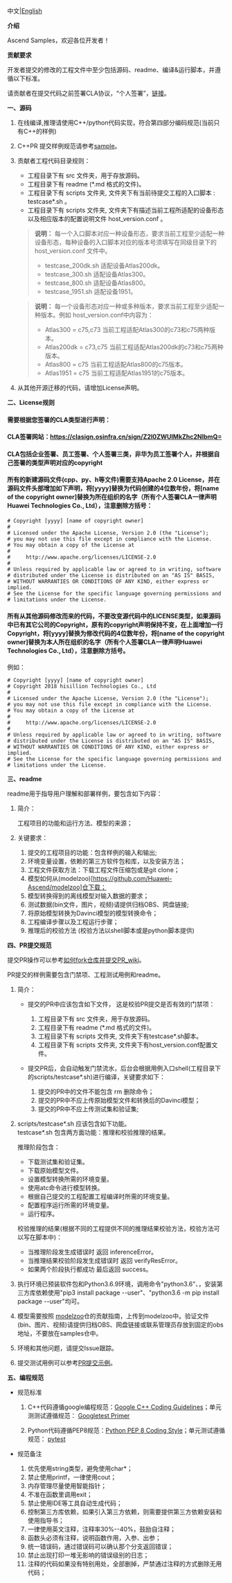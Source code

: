 中文|[English](CONTRIBUTING_EN.md) 

**介绍**

Ascend Samples，欢迎各位开发者！

 **贡献要求**

开发者提交的修改的工程文件中至少包括源码、readme、编译&运行脚本，并遵循以下标准。

请贡献者在提交代码之前签署CLA协议，“个人签署”，[链接](https://clasign.osinfra.cn/sign/Z2l0ZWUlMkZhc2NlbmQ=)。

 **一、源码**

1. 在线编译,推理请使用C++/python代码实现，符合第四部分编码规范(当前只有C++的样例)

2. C++PR 提交样例规范请参考[sample](./cplusplus/level2_simple_inference/1_classification/googlenet_imagenet_picture)。

3. 贡献者工程代码目录规则：   
    
    -   工程目录下有 src 文件夹，用于存放源码。   
    -   工程目录下有 readme (*.md 格式的文件)。   
    -   工程目录下有 scripts 文件夹, 文件夹下有当前待提交工程的入口脚本 : testcase*.sh 。
    -   工程目录下有 scripts 文件夹, 文件夹下有描述当前工程所适配的设备形态以及相应版本的配置说明文件 host_version.conf 。
    
    > **说明：** 每一个入口脚本对应一种设备形态，要求当前工程至少适配一种设备形态，每种设备的入口脚本对应的版本号须填写在同级目录下的 host_version.conf 文件中。
    >- testcase_200dk.sh   适配设备Atlas200dk。   
    >- testcase_300.sh     适配设备Atlas300。   
    >- testcase_800.sh     适配设备Atlas800。   
    >- testcase_1951.sh    适配设备1951。
   
    > **说明：** 每一个设备形态对应一种或多种版本，要求当前工程至少适配一种版本。例如 host_version.conf中内容为：
    >- Atlas300 = c75,c73         当前工程适配Atlas300的c73和c75两种版本。
    >- Atlas200dk = c73,c75       当前工程适配Atlas200dk的c73和c75两种版本。
    >- Atlas800 = c75             当前工程适配Atlas800的c75版本。
    >- Atlas1951 = c75            当前工程适配Atlas1951的c75版本。


4. 从其他开源迁移的代码，请增加License声明。

 **二、License规则**

#### 需要根据您签署的CLA类型进行声明：
#### CLA签署网站：https://clasign.osinfra.cn/sign/Z2l0ZWUlMkZhc2NlbmQ=
#### CLA包括企业签署、员工签署、个人签署三类，非华为员工签署个人，并根据自己签署的类型声明对应的copyright
#### 所有的新建源码文件(cpp、py、h等文件)需要支持Apache 2.0 License，并在源码文件头部增加如下声明，将[yyyy]替换为代码创建的4位数年份，将[name of the copyright owner]替换为所在组织的名字（所有个人签署CLA一律声明Huawei Technologies Co., Ltd），注意删除方括号：
```
# Copyright [yyyy] [name of copyright owner]
#
# Licensed under the Apache License, Version 2.0 (the "License");
# you may not use this file except in compliance with the License.
# You may obtain a copy of the License at
#
#     http://www.apache.org/licenses/LICENSE-2.0
#
# Unless required by applicable law or agreed to in writing, software
# distributed under the License is distributed on an "AS IS" BASIS,
# WITHOUT WARRANTIES OR CONDITIONS OF ANY KIND, either express or implied.
# See the License for the specific language governing permissions and
# limitations under the License. 
```

#### 所有从其他源码修改而来的代码，不要改变源代码中的LICENSE类型，如果源码中已有其它公司的Copyright，原有的copyright声明保持不变，在上面增加一行Copyright，将[yyyy]替换为修改代码的4位数年份，将[name of the copyright owner]替换为本人所在组织的名字（所有个人签署CLA一律声明Huawei Technologies Co., Ltd），注意删除方括号。
例如：
```
# Copyright [yyyy] [name of copyright owner]
# Copyright 2018 hisillion Technologies Co., Ltd
#
# Licensed under the Apache License, Version 2.0 (the "License");
# you may not use this file except in compliance with the License.
# You may obtain a copy of the License at
#
#     http://www.apache.org/licenses/LICENSE-2.0
#
# Unless required by applicable law or agreed to in writing, software
# distributed under the License is distributed on an "AS IS" BASIS,
# WITHOUT WARRANTIES OR CONDITIONS OF ANY KIND, either express or implied.
# See the License for the specific language governing permissions and
# limitations under the License.
```

 **三、readme**

readme用于指导用户理解和部署样例，要包含如下内容：

1. 简介：

    工程项目的功能和运行方法、模型的来源；

2. 关键要求：

    1. 提交的工程项目的功能：包含样例的输入和输出;   
    2. 环境变量设置，依赖的第三方软件包和库，以及安装方法；   
    3. 工程文件获取方法：下载工程文件压缩包或是git clone；   
    4. 模型如何从(modelzoo)[https://github.com/Huawei-Ascend/modelzoo]仓下载；  
    5. 模型转换得到的离线模型对输入数据的要求；   
    6. 测试数据(bin文件，图片，视频)请提供归档OBS、网盘链接;   
    7. 将原始模型转换为Davinci模型的模型转换命令；   
    8. 工程编译步骤以及工程运行步骤；  
    9. 推理后的校验方法 (校验方法以shell脚本或是python脚本提供)   

 **四、PR提交规范**

提交PR操作可以参考[如何fork仓库并提交PR_wiki](https://github.com/Huawei-Ascend/samples/wikis/%E5%A6%82%E4%BD%95fork%E4%BB%93%E5%BA%93%E5%B9%B6%E6%8F%90%E4%BA%A4PR?sort_id=3271318)。

PR提交的样例需要包含门禁项、工程测试用例和readme。

1. 简介：

   - 提交的PR中应该包含如下文件， 这是校验PR提交是否有效的门禁项： 

        1. 工程目录下有 src 文件夹，用于存放源码。   
        2. 工程目录下有 readme (*.md 格式的文件)。   
        3. 工程目录下有 scripts 文件夹, 文件夹下有testcase*.sh脚本。
        4. 工程目录下有 scripts 文件夹, 文件夹下有host_version.conf配置文件。   

   - 提交PR后，会自动触发门禁流水，后台会根据用例入口shell(工程目录下的scripts/testcase*.sh)进行编译，关键要求如下：

        1. 提交的PR中的文件不能包含 rm 删除命令；   
        2. 提交的PR中不应上传原始模型文件和转换后的Davinci模型；   
        3. 提交的PR中不应上传测试集和验证集;   

2. scripts/testcase*.sh 应该包含如下功能。   
    testcase*.sh 包含两方面功能：推理和校验推理的结果。 
  
    推理阶段包含：   
    -    下载测试集和验证集。    
    -    下载原始模型文件。   
    -    设置模型转换所需的环境变量。   
    -    使用atc命令进行模型转换。   
    -    根据自己提交的工程配置工程编译时所需的环境变量。   
    -    配置程序运行所需的环境变量。  
    -    运行程序。    

    校验推理的结果(根据不同的工程提供不同的推理结果校验方法，校验方法可以写在脚本中)：   
    -    当推理阶段发生成错误时 返回 inferenceError。     
    -    当推理结果校验阶段发生成错误时 返回 verifyResError。    
    -    如果两个阶段执行都成功 最后返回 success。   

3. 执行环境已预装软件包和Python3.6.9环境，调用命令"python3.6"、，安装第三方库依赖使用"pip3 install package --user"、"python3.6 -m pip install package --user"均可。

4. 模型需要按照 [modelzoo](https://github.com/Huawei-Ascend/modelzoo)仓的贡献指南，上传到modelzoo中。验证文件(bin、图片、视频)请提供归档OBS、网盘链接或联系管理员存放到固定的obs地址，不要放在samples仓中。

5. 环境和其他问题，请提交Issue跟踪。

6. 提交测试用例可以参考[PR提交示例](./cplusplus/level2_simple_inference/1_classification/googlenet_imagenet_picture)。


 **五、编程规范**

- 规范标准

    1. C++代码遵循google编程规范：[Google C++ Coding Guidelines](http://google.github.io/styleguide/cppguide.html)；单元测测试遵循规范： [Googletest Primer](https://github.com/google/googletest/blob/master/googletest/docs/primer.md)  

    2. Python代码遵循PEP8规范：[Python PEP 8 Coding Style](https://pep8.org/)；单元测试遵循规范： [pytest](http://www.pytest.org/en/latest/)

- 规范备注

    1. 优先使用string类型，避免使用char*；   
    2. 禁止使用printf，一律使用cout；   
    3. 内存管理尽量使用智能指针；   
    4. 不准在函数里调用exit；   
    5. 禁止使用IDE等工具自动生成代码；   
    6. 控制第三方库依赖，如果引入第三方依赖，则需要提供第三方依赖安装和使用指导书；   
    7. 一律使用英文注释，注释率30%--40%，鼓励自注释；   
    8. 函数头必须有注释，说明函数作用，入参、出参；   
    9. 统一错误码，通过错误码可以确认那个分支返回错误；   
    10. 禁止出现打印一堆无影响的错误级别的日志；   
    11. 注释的代码如果没有特别用处，全部删掉，严禁通过注释的方式删除无用代码；
